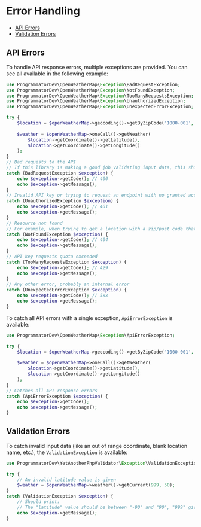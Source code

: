 # Error Handling

- [API Errors](#api-errors)
- [Validation Errors](#validation-errors)

## API Errors

To handle API response errors, multiple exceptions are provided. You can see all available in the following example:

```php
use ProgrammatorDev\OpenWeatherMap\Exception\BadRequestException;
use ProgrammatorDev\OpenWeatherMap\Exception\NotFoundException;
use ProgrammatorDev\OpenWeatherMap\Exception\TooManyRequestsException;
use ProgrammatorDev\OpenWeatherMap\Exception\UnauthorizedException;
use ProgrammatorDev\OpenWeatherMap\Exception\UnexpectedErrorException;

try {
    $location = $openWeatherMap->geocoding()->getByZipCode('1000-001', 'pt');
    
    $weather = $openWeatherMap->oneCall()->getWeather(
        $location->getCoordinate()->getLatitude(),
        $location->getCoordinate()->getLongitude()
    );
}
// Bad requests to the API
// If this library is making a good job validating input data, this should not happen
catch (BadRequestException $exception) {
    echo $exception->getCode(); // 400
    echo $exception->getMessage();
}
// Invalid API key or trying to request an endpoint with no granted access
catch (UnauthorizedException $exception) {
    echo $exception->getCode(); // 401
    echo $exception->getMessage();
}
// Resource not found
// For example, when trying to get a location with a zip/post code that does not exist
catch (NotFoundException $exception) {
    echo $exception->getCode(); // 404
    echo $exception->getMessage();
}
// API key requests quota exceeded
catch (TooManyRequestsException $exception) {
    echo $exception->getCode(); // 429
    echo $exception->getMessage();
}
// Any other error, probably an internal error
catch (UnexpectedErrorException $exception) {
    echo $exception->getCode(); // 5xx
    echo $exception->getMessage();
}
```

To catch all API errors with a single exception, `ApiErrorException` is available:

```php
use ProgrammatorDev\OpenWeatherMap\Exception\ApiErrorException;

try {
    $location = $openWeatherMap->geocoding()->getByZipCode('1000-001', 'pt');
    
    $weather = $openWeatherMap->oneCall()->getWeather(
        $location->getCoordinate()->getLatitude(),
        $location->getCoordinate()->getLongitude()
    );
}
// Catches all API response errors
catch (ApiErrorException $exception) {
    echo $exception->getCode();
    echo $exception->getMessage();
}
```

## Validation Errors

To catch invalid input data (like an out of range coordinate, blank location name, etc.), the `ValidationException` is available:

```php
use ProgrammatorDev\YetAnotherPhpValidator\Exception\ValidationException;

try {
    // An invalid latitude value is given
    $weather = $openWeatherMap->weather()->getCurrent(999, 50);
}
catch (ValidationException $exception) {
    // Should print:
    // The "latitude" value should be between "-90" and "90", "999" given.
    echo $exception->getMessage();
}
```